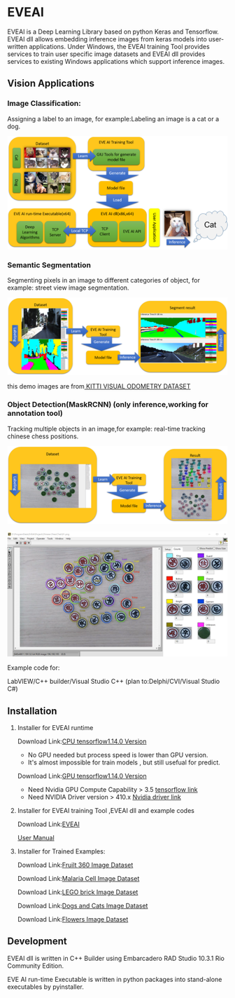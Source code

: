 # EVEAI
EVEAI is a Deep Learning Library based on python Keras and Tensorflow.
EVEAI dll allows embedding inference images from keras models into user-written applications. Under Windows, the EVEAI training Tool provides services to train user specific image datasets and EVEAI dll provides services to existing Windows applications which support inference images.

## Vision Applications

### Image Classification:
Assigning a label to an image, for example:Labeling an image is a cat or a dog.

![Settings Window](https://github.com/Hommoner/EVEAI/blob/master/images/EVEAI%20flow.png)


### Semantic Segmentation
Segmenting pixels in an image to different categories of object, for example: street view image segmentation.

![Settings Window](https://github.com/Hommoner/EVEAI/blob/master/images/EVEAI%20Semantic%20Segmentation.png)

this demo images are from[ KITTI VISUAL ODOMETRY DATASET](http://cvlibs.net/datasets/kitti/eval_semantics.php)

### Object Detection(MaskRCNN) (only inference,working for annotation tool)
Tracking multiple objects in an image,for example: real-time tracking chinese chess positions.

![Settings Window](https://github.com/Hommoner/EVEAI/blob/master/images/EVEAI%20Object%20Detection(MaskRCNN).png)

[![Chinese Chess](https://github.com/Hommoner/EVEAI/blob/master/images/EVEAI%20MaskRCNN%20Chinese%20Chess.png)](https://www.youtube.com/watch?v=7JZAZnk6Gss&t=53s)

Example code for:

LabVIEW/C++ builder/Visual Studio C++ (plan to:Delphi/CVI/Visual Studio C#)

## Installation
1. Installer for EVEAI runtime

    Download Link:[CPU tensorflow1.14.0 Version](https://sourceforge.net/projects/project-eveai/files/EVE%20Deep%20Learning%20Toolkit%20Installer%20CPU_1.14.0%2020200223.exe/download)
    
    *    No GPU needed but process speed is lower than GPU version.
    *    It's almost impossible for train models , but still usefual for predict.

    Download Link:[GPU tensorflow1.14.0 Version](https://sourceforge.net/projects/project-eveai/files/EVE%20Deep%20Learning%20Toolkit%20Installer%20GPU_1.14.0%2020200223.exe/download)

    *    Need Nvidia GPU Compute Capability > 3.5 [tensorflow link](https://www.tensorflow.org/install/gpu)
    *    Need NVIDIA Driver version > 410.x [Nvidia driver link](https://www.nvidia.com/Download/index.aspx?lang=en-us)
       
2. Installer for EVEAI training Tool ,EVEAI dll and example codes

    Download Link:[EVEAI](https://sourceforge.net/projects/project-eveai/files/EVE%20AI%2020200223.exe/download) 
    
    [User Manual](./EVE%20Training%20Tool%20User%20Manual.md)

3. Installer for Trained Examples:

    Download Link:[Fruilt 360 Image Dataset](https://sourceforge.net/projects/project-eveai/files/EVE%20Deep%20Learning%20Toolkit%20example%20for%20Fruit-360%20Installer.exe/download)
      
    Download Link:[Malaria Cell Image Dataset](https://sourceforge.net/projects/project-eveai/files/EVE%20Deep%20Learning%20Toolkit%20example%20for%20Malaria%20Cell%20Dataset%20Installer.exe/download)

    Download Link:[LEGO brick Image Dataset](https://sourceforge.net/projects/project-eveai/files/EVE%20Deep%20Learning%20Toolkit%20example%20for%20LEGO%20brick%20Dataset%20Installer.exe/download)

    Download Link:[Dogs and Cats Image Dataset](https://sourceforge.net/projects/project-eveai/files/EVE%20Deep%20Learning%20Toolkit%20example%20for%20Dogs%20and%20Cats%20Installer.exe/download)
      
    Download Link:[Flowers Image Dataset](https://sourceforge.net/projects/project-eveai/files/EVE%20Deep%20Learning%20Toolkit%20example%20for%20Flowers%20Installer.exe/download)

## Development
EVEAI dll is written in C++ Builder using Embarcadero RAD Studio 10.3.1 Rio Community Edition.

EVE AI run-time Executable is written in python packages into stand-alone executables by pyinstaller.

